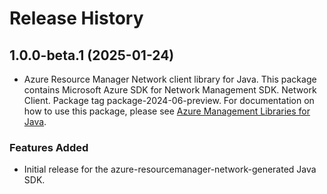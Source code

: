 # Release History

## 1.0.0-beta.1 (2025-01-24)

- Azure Resource Manager Network client library for Java. This package contains Microsoft Azure SDK for Network Management SDK. Network Client. Package tag package-2024-06-preview. For documentation on how to use this package, please see [Azure Management Libraries for Java](https://aka.ms/azsdk/java/mgmt).
### Features Added

- Initial release for the azure-resourcemanager-network-generated Java SDK.
